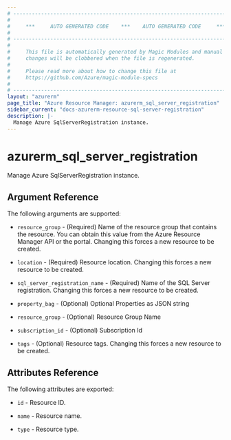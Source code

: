 ```yaml
---
# ----------------------------------------------------------------------------
#
#     ***     AUTO GENERATED CODE    ***    AUTO GENERATED CODE     ***
#
# ----------------------------------------------------------------------------
#
#     This file is automatically generated by Magic Modules and manual
#     changes will be clobbered when the file is regenerated.
#
#     Please read more about how to change this file at
#     https://github.com/Azure/magic-module-specs
#
# ----------------------------------------------------------------------------
layout: "azurerm"
page_title: "Azure Resource Manager: azurerm_sql_server_registration"
sidebar_current: "docs-azurerm-resource-sql-server-registration"
description: |-
  Manage Azure SqlServerRegistration instance.
---
```


# azurerm_sql_server_registration

Manage Azure SqlServerRegistration instance.


## Argument Reference

The following arguments are supported:

* `resource_group` - (Required) Name of the resource group that contains the resource. You can obtain this value from the Azure Resource Manager API or the portal. Changing this forces a new resource to be created.

* `location` - (Required) Resource location. Changing this forces a new resource to be created.

* `sql_server_registration_name` - (Required) Name of the SQL Server registration. Changing this forces a new resource to be created.

* `property_bag` - (Optional) Optional Properties as JSON string

* `resource_group` - (Optional) Resource Group Name

* `subscription_id` - (Optional) Subscription Id

* `tags` - (Optional) Resource tags. Changing this forces a new resource to be created.

## Attributes Reference

The following attributes are exported:

* `id` - Resource ID.

* `name` - Resource name.

* `type` - Resource type.
